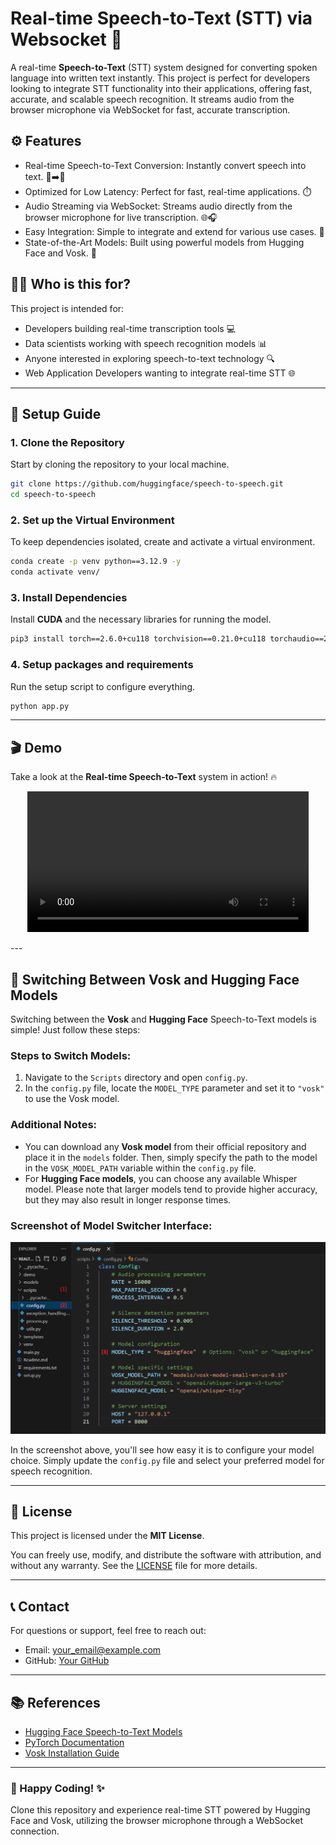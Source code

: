 
# Real-time Speech-to-Text (STT) via Websocket 🌟

A real-time **Speech-to-Text** (STT) system designed for converting spoken language into written text instantly. This project is perfect for developers looking to integrate STT functionality into their applications, offering fast, accurate, and scalable speech recognition. It streams audio from the browser microphone via WebSocket for fast, accurate transcription.

## ⚙️ Features

- Real-time Speech-to-Text Conversion: Instantly convert speech into text. 🎤➡️📜
- Optimized for Low Latency: Perfect for fast, real-time applications. ⏱️
- Audio Streaming via WebSocket: Streams audio directly from the browser microphone for live transcription. 🌐🎧
- Easy Integration: Simple to integrate and extend for various use cases. 🔧
- State-of-the-Art Models: Built using powerful models from Hugging Face and Vosk. 🧠

## 🧑‍💻 Who is this for?

This project is intended for:
- Developers building real-time transcription tools 💻
- Data scientists working with speech recognition models 📊
- Anyone interested in exploring speech-to-text technology 🔍
- Web Application Developers wanting to integrate real-time STT 🌐

---

## 🚀 Setup Guide

### 1. Clone the Repository

Start by cloning the repository to your local machine.

```bash
git clone https://github.com/huggingface/speech-to-speech.git
cd speech-to-speech
```

### 2. Set up the Virtual Environment

To keep dependencies isolated, create and activate a virtual environment.

```bash
conda create -p venv python==3.12.9 -y
conda activate venv/
```

### 3. Install Dependencies

Install **CUDA** and the necessary libraries for running the model.

```bash
pip3 install torch==2.6.0+cu118 torchvision==0.21.0+cu118 torchaudio==2.6.0+cu118 --index-url https://download.pytorch.org/whl/cu118
```

### 4. Setup packages and requirements

Run the setup script to configure everything.

```bash
python app.py
```

---

## 🎬 Demo

Take a look at the **Real-time Speech-to-Text** system in action! 🔥

<p align="center">
  <video src="https://github.com/user-attachments/assets/47ecba19-5191-49d8-beb5-efd420968326" width="450" controls></video>
</p>
---

## 🔄 Switching Between Vosk and Hugging Face Models

Switching between the **Vosk** and **Hugging Face** Speech-to-Text models is simple! Just follow these steps:

### Steps to Switch Models:
1. Navigate to the `Scripts` directory and open `config.py`.
2. In the `config.py` file, locate the `MODEL_TYPE` parameter and set it to `"vosk"` to use the Vosk model.

### Additional Notes:
- You can download any **Vosk model** from their official repository and place it in the `models` folder. Then, simply specify the path to the model in the `VOSK_MODEL_PATH` variable within the `config.py` file.
- For **Hugging Face models**, you can choose any available Whisper model. Please note that larger models tend to provide higher accuracy, but they may also result in longer response times.

### Screenshot of Model Switcher Interface:

![Model Switcher Screenshot](demo/model_change.png)

In the screenshot above, you'll see how easy it is to configure your model choice. Simply update the `config.py` file and select your preferred model for speech recognition.

---


## 📝 License

This project is licensed under the **MIT License**.

You can freely use, modify, and distribute the software with attribution, and without any warranty. See the [LICENSE](LICENSE) file for more details.

---


## 📞 Contact

For questions or support, feel free to reach out:
- Email: [your_email@example.com](mailto:dmohandm11@gmail.com)
- GitHub: [Your GitHub](https://github.com/DaivikM)

---

## 📚 References

- [Hugging Face Speech-to-Text Models](https://huggingface.co/models?pipeline_tag=automatic-speech-recognition&sort=trending)
- [PyTorch Documentation](https://pytorch.org/)
- [Vosk Installation Guide](https://alphacephei.com/vosk/models)

---

### 🚀 Happy Coding! ✨

Clone this repository and experience real-time STT powered by Hugging Face and Vosk, utilizing the browser microphone through a WebSocket connection.
